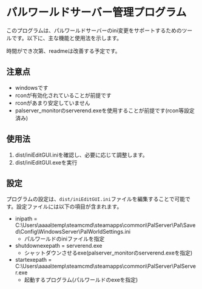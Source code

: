 # パルワールドサーバー管理プログラム

このプログラムは、パルワールドサーバーのini変更をサポートするためのツールです。以下に、主な機能と使用法を示します。

時間ができ次第、readmeは改善する予定です。

## 注意点

- windowsです
- rconが有効化されていることが前提です
- rconがあまり安定していません
- palserver_monitorのserverend.exeを使用することが前提です(rcon等設定済み)

## 使用法

1. dist/iniEditGUI.iniを確認し、必要に応じて調整します。
2. dist/iniEditGUI.exeを実行

## 設定

プログラムの設定は、`dist/iniEditGUI.ini`ファイルを編集することで可能です。設定ファイルには以下の項目が含まれます。

- inipath = C:\Users\aaaa\temp\steamcmd\steamapps\common\PalServer\Pal\Saved\Config\WindowsServer\PalWorldSettings.ini
  - パルワールドのiniファイルを指定
- shutdownexepath = serverend.exe
  - シャットダウンさせるexe(palserver_monitorのserverend.exeを指定)
- startexepath = C:\Users\aaaa\temp\steamcmd\steamapps\common\PalServer\PalServer.exe
  - 起動するプログラム(パルワールドのexeを指定)
